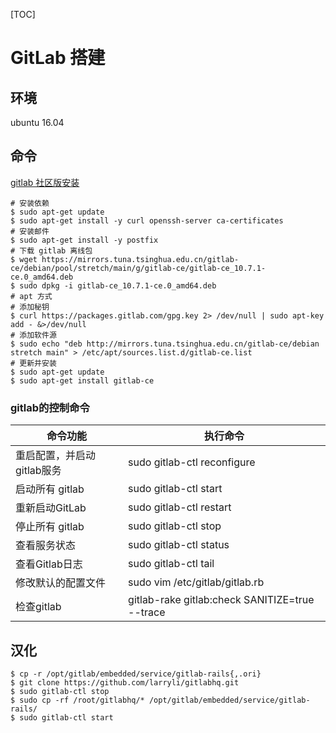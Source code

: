 [TOC]

# GitLab 搭建

## 环境

ubuntu 16.04

## 命令

[gitlab 社区版安装](https://www.jianshu.com/p/3a4e75ef69a8)

```shell
# 安装依赖
$ sudo apt-get update
$ sudo apt-get install -y curl openssh-server ca-certificates
# 安装邮件
$ sudo apt-get install -y postfix
# 下载 gitlab 离线包
$ wget https://mirrors.tuna.tsinghua.edu.cn/gitlab-ce/debian/pool/stretch/main/g/gitlab-ce/gitlab-ce_10.7.1-ce.0_amd64.deb
$ sudo dpkg -i gitlab-ce_10.7.1-ce.0_amd64.deb
# apt 方式
# 添加秘钥
$ curl https://packages.gitlab.com/gpg.key 2> /dev/null | sudo apt-key add - &>/dev/null
# 添加软件源
$ sudo echo "deb http://mirrors.tuna.tsinghua.edu.cn/gitlab-ce/debian stretch main" > /etc/apt/sources.list.d/gitlab-ce.list
# 更新并安装
$ sudo apt-get update
$ sudo apt-get install gitlab-ce
```

### gitlab的控制命令

| 命令功能                   | 执行命令                                       |
| -------------------------- | ---------------------------------------------- |
| 重启配置，并启动gitlab服务 | sudo  gitlab-ctl reconfigure                   |
| 启动所有 gitlab            | sudo gitlab-ctl start                          |
| 重新启动GitLab             | sudo  gitlab-ctl restart                       |
| 停止所有 gitlab            | sudo gitlab-ctl stop                           |
| 查看服务状态               | sudo gitlab-ctl status                         |
| 查看Gitlab日志             | sudo gitlab-ctl tail                           |
| 修改默认的配置文件         | sudo vim /etc/gitlab/gitlab.rb                 |
| 检查gitlab                 | gitlab-rake gitlab:check SANITIZE=true --trace |

## 汉化

```
$ cp -r /opt/gitlab/embedded/service/gitlab-rails{,.ori} 
$ git clone https://github.com/larryli/gitlabhq.git
$ sudo gitlab-ctl stop
$ sudo cp -rf /root/gitlabhq/* /opt/gitlab/embedded/service/gitlab-rails/
$ sudo gitlab-ctl start 
```

